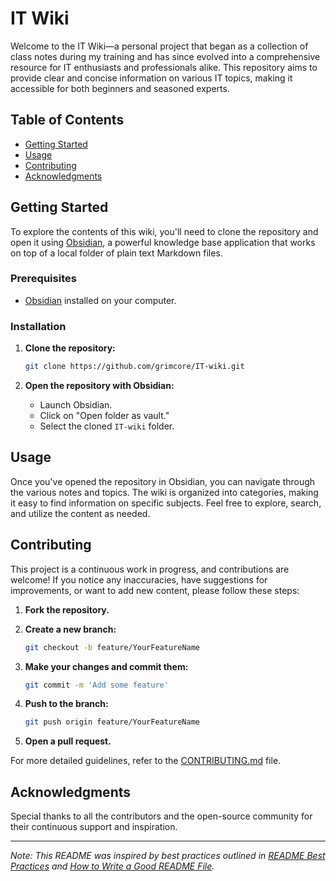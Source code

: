 
# IT Wiki

Welcome to the IT Wiki—a personal project that began as a collection of class notes during my training and has since evolved into a comprehensive resource for IT enthusiasts and professionals alike. This repository aims to provide clear and concise information on various IT topics, making it accessible for both beginners and seasoned experts.

## Table of Contents

- [Getting Started](#getting-started)
- [Usage](#usage)
- [Contributing](#contributing)
- [Acknowledgments](#acknowledgments)

## Getting Started

To explore the contents of this wiki, you'll need to clone the repository and open it using [Obsidian](https://obsidian.md/), a powerful knowledge base application that works on top of a local folder of plain text Markdown files.

### Prerequisites

- [Obsidian](https://obsidian.md/) installed on your computer.

### Installation

1. **Clone the repository:**

   ```bash
   git clone https://github.com/grimcore/IT-wiki.git
   ```

2. **Open the repository with Obsidian:**

   - Launch Obsidian.
   - Click on "Open folder as vault."
   - Select the cloned `IT-wiki` folder.

## Usage

Once you've opened the repository in Obsidian, you can navigate through the various notes and topics. The wiki is organized into categories, making it easy to find information on specific subjects. Feel free to explore, search, and utilize the content as needed.

## Contributing

This project is a continuous work in progress, and contributions are welcome! If you notice any inaccuracies, have suggestions for improvements, or want to add new content, please follow these steps:

1. **Fork the repository.**

2. **Create a new branch:**

   ```bash
   git checkout -b feature/YourFeatureName
   ```

3. **Make your changes and commit them:**

   ```bash
   git commit -m 'Add some feature'
   ```

4. **Push to the branch:**

   ```bash
   git push origin feature/YourFeatureName
   ```

5. **Open a pull request.**

For more detailed guidelines, refer to the [CONTRIBUTING.md](CONTRIBUTING.md) file.

## Acknowledgments

Special thanks to all the contributors and the open-source community for their continuous support and inspiration.

---

*Note: This README was inspired by best practices outlined in [README Best Practices](https://github.com/jehna/readme-best-practices) and [How to Write a Good README File](https://www.freecodecamp.org/news/how-to-write-a-good-readme-file/).* 
